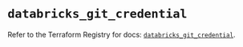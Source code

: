 # `databricks_git_credential`

Refer to the Terraform Registry for docs: [`databricks_git_credential`](https://registry.terraform.io/providers/databricks/databricks/1.89.0/docs/resources/git_credential).
